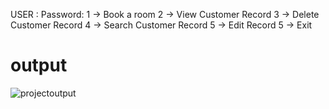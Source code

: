 USER :
Password:
 1 -> Book a room
 2 -> View Customer Record
 3 -> Delete Customer Record
 4 -> Search Customer Record
 5 -> Edit Record
 5 -> Exit

 # output 
  ![projectoutput](https://user-images.githubusercontent.com/74053403/154546120-1852fc50-358b-41a2-9a99-579b4c30b066.png)

